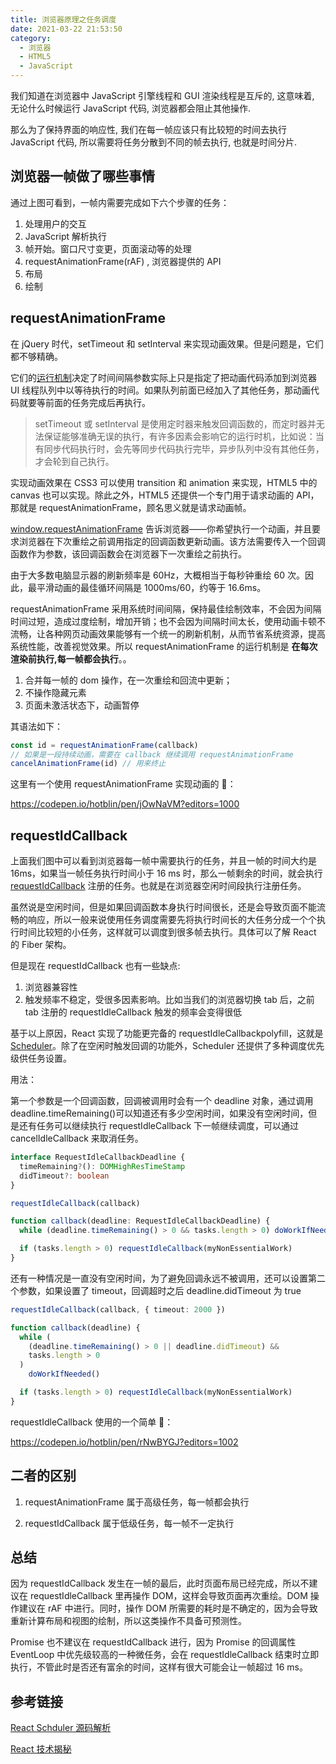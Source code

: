 ```yaml
---
title: 浏览器原理之任务调度
date: 2021-03-22 21:53:50
category:
  - 浏览器
  - HTML5
  - JavaScript
---
```


我们知道在浏览器中 JavaScript 引擎线程和 GUI 渲染线程是互斥的, 这意味着, 无论什么时候运行 JavaScript 代码, 浏览器都会阻止其他操作.

那么为了保持界面的响应性, 我们在每一帧应该只有比较短的时间去执行 JavaScript 代码, 所以需要将任务分散到不同的帧去执行, 也就是时间分片.

## 浏览器一帧做了哪些事情

通过上图可看到，一帧内需要完成如下六个步骤的任务：

1. 处理用户的交互
2. JavaScript 解析执行
3. 帧开始。窗口尺寸变更，页面滚动等的处理
4. requestAnimationFrame(rAF) , 浏览器提供的 API
5. 布局
6. 绘制

## requestAnimationFrame

在 jQuery 时代，setTimeout 和 setInterval 来实现动画效果。但是问题是，它们都不够精确。

它们的[运行机制](http://www.cnblogs.com/xiaohuochai/p/5773183.html#anchor3)决定了时间间隔参数实际上只是指定了把动画代码添加到浏览器 UI 线程队列中以等待执行的时间。如果队列前面已经加入了其他任务，那动画代码就要等前面的任务完成后再执行。

> setTimeout 或 setInterval 是使用定时器来触发回调函数的，而定时器并无法保证能够准确无误的执行，有许多因素会影响它的运行时机，比如说：当有同步代码执行时，会先等同步代码执行完毕，异步队列中没有其他任务，才会轮到自己执行。

实现动画效果在 CSS3 可以使用 transition 和 animation 来实现，HTML5 中的 canvas 也可以实现。除此之外，HTML5 还提供一个专门用于请求动画的 API，那就是 requestAnimationFrame，顾名思义就是请求动画帧。

[window.requestAnimationFrame](https://developer.mozilla.org/zh-CN/docs/Web/API/Window/requestAnimationFrame) 告诉浏览器——你希望执行一个动画，并且要求浏览器在下次重绘之前调用指定的回调函数更新动画。该方法需要传入一个回调函数作为参数，该回调函数会在浏览器下一次重绘之前执行。

由于大多数电脑显示器的刷新频率是 60Hz，大概相当于每秒钟重绘 60 次。因此，最平滑动画的最佳循环间隔是 1000ms/60，约等于 16.6ms。

requestAnimationFrame 采用系统时间间隔，保持最佳绘制效率，不会因为间隔时间过短，造成过度绘制，增加开销；也不会因为间隔时间太长，使用动画卡顿不流畅，让各种网页动画效果能够有一个统一的刷新机制，从而节省系统资源，提高系统性能，改善视觉效果。所以 requestAnimationFrame 的运行机制是 **在每次渲染前执行,每一帧都会执行**。。

1. 合并每一帧的 dom 操作，在一次重绘和回流中更新；
2. 不操作隐藏元素
3. 页面未激活状态下，动画暂停

其语法如下：

```js
const id = requestAnimationFrame(callback)
// 如果是一段持续动画，需要在 callback 继续调用 requestAnimationFrame
cancelAnimationFrame(id) // 用来终止
```

这里有一个使用 requestAnimationFrame 实现动画的 🌰：

<https://codepen.io/hotblin/pen/jOwNaVM?editors=1000>

## requestIdCallback

上面我们图中可以看到浏览器每一帧中需要执行的任务，并且一帧的时间大约是 16ms，如果当一帧任务执行时间小于 16 ms 时，那么一帧剩余的时间，就会执行 [requestIdCallback](https://developer.mozilla.org/zh-CN/docs/Web/API/Window/requestIdleCallback) 注册的任务。也就是在浏览器空闲时间段执行注册任务。

虽然说是空闲时间，但是如果回调函数本身执行时间很长，还是会导致页面不能流畅的响应，所以一般来说使用任务调度需要先将执行时间长的大任务分成一个个执行时间比较短的小任务，这样就可以调度到很多帧去执行。具体可以了解 React 的 Fiber 架构。

但是现在 requestIdCallback 也有一些缺点:

1. 浏览器兼容性
2. 触发频率不稳定，受很多因素影响。比如当我们的浏览器切换 tab 后，之前 tab 注册的 requestIdleCallback 触发的频率会变得很低

基于以上原因，React 实现了功能更完备的 requestIdleCallbackpolyfill，这就是 [Scheduler](https://github.com/facebook/react/blob/1fb18e22ae66fdb1dc127347e169e73948778e5a/packages/scheduler/README.md)。除了在空闲时触发回调的功能外，Scheduler 还提供了多种调度优先级供任务设置。

用法：

第一个参数是一个回调函数，回调被调用时会有一个 deadline 对象，通过调用 deadline.timeRemaining()可以知道还有多少空闲时间，如果没有空闲时间，但是还有任务可以继续执行 requestIdleCallback 下一帧继续调度，可以通过 cancelIdleCallback 来取消任务。

```ts
interface RequestIdleCallbackDeadline {
  timeRemaining?(): DOMHighResTimeStamp
  didTimeout?: boolean
}

requestIdleCallback(callback)

function callback(deadline: RequestIdleCallbackDeadline) {
  while (deadline.timeRemaining() > 0 && tasks.length > 0) doWorkIfNeeded()

  if (tasks.length > 0) requestIdleCallback(myNonEssentialWork)
}
```

还有一种情况是一直没有空闲时间，为了避免回调永远不被调用，还可以设置第二个参数，如果设置了 timeout，回调超时之后 deadline.didTimeout 为 true

```ts
requestIdleCallback(callback, { timeout: 2000 })

function callback(deadline) {
  while (
    (deadline.timeRemaining() > 0 || deadline.didTimeout) &&
    tasks.length > 0
  )
    doWorkIfNeeded()

  if (tasks.length > 0) requestIdleCallback(myNonEssentialWork)
}
```

requestIdleCallback 使用的一个简单 🌰：

<https://codepen.io/hotblin/pen/rNwBYGJ?editors=1002>

## 二者的区别

1. requestAnimationFrame 属于高级任务，每一帧都会执行

2. requestIdCallback 属于低级任务，每一帧不一定执行

## 总结

因为 requestIdCallback 发生在一帧的最后，此时页面布局已经完成，所以不建议在 requestIdleCallback 里再操作 DOM，这样会导致页面再次重绘。DOM 操作建议在 rAF 中进行。同时，操作 DOM 所需要的耗时是不确定的，因为会导致重新计算布局和视图的绘制，所以这类操作不具备可预测性。

Promise 也不建议在 requestIdCallback 进行，因为 Promise 的回调属性 EventLoop 中优先级较高的一种微任务，会在 requestIdleCallback 结束时立即执行，不管此时是否还有富余的时间，这样有很大可能会让一帧超过 16 ms。

## 参考链接

[React Schduler 源码解析](https://zhuanlan.zhihu.com/p/384767351)

[React 技术揭秘](https://react.iamkasong.com/preparation/newConstructure.html#scheduler-调度器)
